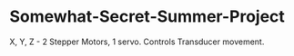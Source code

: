 # Somewhat-Secret-Summer-Project
X, Y, Z - 2 Stepper Motors, 1 servo. Controls Transducer movement.
